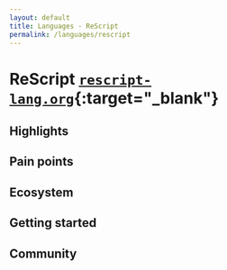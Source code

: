 ```yaml
---
layout: default
title: Languages - ReScript
permalink: /languages/rescript
---
```


# ReScript [`rescript-lang.org`](https://rescript-lang.org){:target="_blank"}

## Highlights

## Pain points

## Ecosystem

## Getting started

## Community

